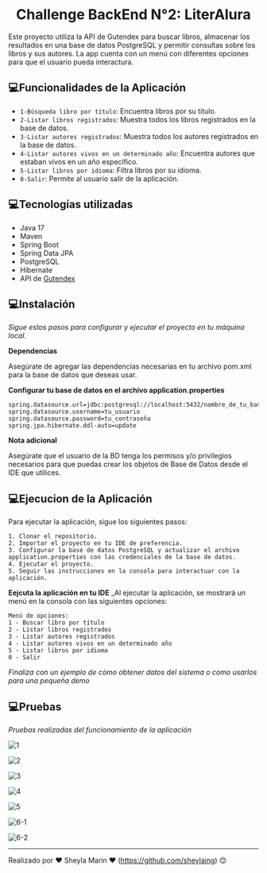 <h1 align="center"> Challenge BackEnd N°2: LiterAlura</h1>

Este proyecto utiliza la API de Gutendex para buscar libros, almacenar los resultados en una base de datos PostgreSQL y permitir consultas sobre los libros y sus autores.  La app cuenta con un menú con diferentes opciones para que el usuario pueda interactura.

## :computer:Funcionalidades de la Aplicación

- `1-Búsqueda libro por título`: Encuentra libros por su título.
- `2-Listar libros registrados`: Muestra todos los libros registrados en la base de datos.
- `3-Listar autores registrados`: Muestra todos los autores registrados en la base de datos.
- `4-Listar autores vivos en un determinado año`: Encuentra autores que estaban vivos en un año específico.
- `5-Listar libros por idioma`: Filtra libros por su idioma.
- `0-Salir`: Permite al usuario salir de la aplicación.


## :computer:Tecnologías utilizadas

* Java 17
* Maven
* Spring Boot
* Spring Data JPA
* PostgreSQL
* Hibernate
* API de [Gutendex](https://gutendex.com/?ref=public_apis&utm_medium=websitei)


##  :computer:Instalación  

_Sigue estos pasos para configurar y ejecutar el proyecto en tu máquina local._

**Dependencias** 

Asegúrate de agregar las dependencias necesarias en tu archivo pom.xml para la base de datos que deseas usar.

**Configurar tu base de datos en el archivo application.properties** 

```
spring.datasource.url=jdbc:postgresql://localhost:5432/nombre_de_tu_base_de_datos
spring.datasource.username=tu_usuario
spring.datasource.password=tu_contraseña
spring.jpa.hibernate.ddl-auto=update
```


**Nota adicional**

Asegúrate que el usuario de la BD tenga los permisos y/o privilegios necesarios para que puedas crear los objetos de Base de Datos desde el IDE que utilices.


##  :computer:Ejecucion de la Aplicación  

Para ejecutar la aplicación, sigue los siguientes pasos:


```
1. Clonar el repositorio.
2. Importar el proyecto en tu IDE de preferencia.
3. Configurar la base de datos PostgreSQL y actualizar el archivo application.properties con las credenciales de la base de datos.
4. Ejecutar el proyecto.
5. Seguir las instrucciones en la consola para interactuar con la aplicación.
```

**Eejcuta la aplicación en tu IDE**
_Al ejecutar la aplicación, se mostrará un menú en la consola con las siguientes opciones:



```
Menú de opciones:
1 - Buscar libro por título
2 - Listar libros registrados
3 - Listar autores registrados
4 - Listar autores vivos en un determinado año
5 - Listar libros por idioma
0 - Salir
```

_Finaliza con un ejemplo de cómo obtener datos del sistema o como usarlos para una pequeña demo_

##  :computer:Pruebas 

_Pruebas realizadas del funcionamiento de la aplicación_

![1](https://github.com/user-attachments/assets/1dfb5351-456a-4801-bc95-a7f229a1421a)



![2](https://github.com/user-attachments/assets/953e58c1-42b1-43bf-9cf0-534dcd3e430c)



![3](https://github.com/user-attachments/assets/030a9766-8dca-4b0d-a8bc-a3a955bed5bc)



![4](https://github.com/user-attachments/assets/be5ea5b1-e447-4e81-9692-34572fe01a16)



![5](https://github.com/user-attachments/assets/8922c438-a2e8-47c2-8d74-700c128c95b3)



![6-1](https://github.com/user-attachments/assets/cfb247c1-d905-45f8-b5bb-6150bca1505e)



![6-2](https://github.com/user-attachments/assets/10b2bc28-fdf1-406b-aded-6549dda1bd3b)




---
Realizado por :hearts: Sheyla Marin :hearts: (https://github.com/sheylaing) :blush:

